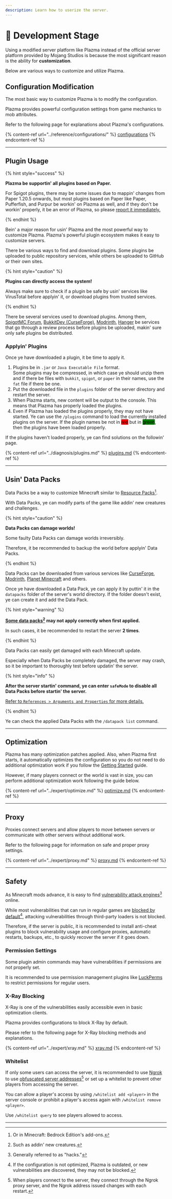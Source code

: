 ```yaml
---
description: Learn how to userize the server.
---
```


# 📶 Development Stage

Using a modified server platform like Plazma instead of the official server platform provided by Mojang Studios
is because the most significant reason is the ability for **customization**.

Below are various ways to customize and utilize Plazma.

## Configuration Modification <a href="#id-1" id="id-1"></a>

The most basic way to customize Plazma is to modify the configuration.

Plazma provides powerful configuration settings from game mechanics to mob attributes.

Refer to the following page for explanations about Plazma's configurations.

{% content-ref url="../reference/configurations/" %}
[configurations](../reference/configurations/)
{% endcontent-ref %}

***

## Plugin Usage <a href="#id-2" id="id-2"></a>

{% hint style="success" %}

**Plazma be supportin' all plugins based on Paper.**

For Spigot plugins, there may be some issues due to mappin' changes from Paper 1.20.5 onwards,
but most plugins based on Paper like Paper, Pufferfish, and Purpur be workin' on Plazma as well,
and if they don't be workin' properly, it be an error of Plazma, so please [report it immediately.](../diagnosis/plugins.md)

{% endhint %}

Bein' a major reason for usin' Plazma and the most powerful way to customize Plazma.
Plazma's powerful plugin ecosystem makes it easy to customize servers.

There be various ways to find and download plugins. Some plugins be uploaded to public repository services, while others be uploaded to GitHub or their own
sites.

{% hint style="caution" %}

**Plugins can directly access the system!**

Always make sure to check if a plugin be safe by usin' services like VirusTotal before applyin' it,
or download plugins from trusted services.

{% endhint %}

There be several services used to download plugins. Among them, [SpigotMC Forum](https://www.spigotmc.org/resources/), [BukkitDev (CurseForge)](https://dev.bukkit.org/bukkit-plugins), [Modrinth](https://modrinth.com/plugins), [Hanger](https://hangar.papermc.io/) be services that go through a review process before plugins be uploaded, makin' sure only safe plugins be distributed.

### Applyin' Plugins <a href="#id-2.1" id="id-2.1"></a>

Once ye have downloaded a plugin, it be time to apply it.

1. Plugins be in `.jar` or `Java Executable File` format.\
   Some plugins may be compressed, in which case
   ye should unzip them and if there be files with `bukkit`, `spigot`, or `paper` in their names,
   use the `fat` file if there be one.
2. Put the downloaded file in the `plugins` folder of the server directory and restart the server.
3. When Plazma starts, new content will be output to the console.
   This means that Plazma has properly loaded the plugins.
4. Even if Plazma has loaded the plugins properly, they may not have started.
   Ye can use the `/plugins` command to load the currently installed plugins on the server.
   If the plugin names be not in <mark style="background-color:red;">red</mark>
   but in <mark style="background-color:green;">green</mark>, then the plugins have been loaded properly.

If the plugins haven't loaded properly, ye can find solutions on the followin' page.

{% content-ref url="../diagnosis/plugins.md" %}
[plugins.md](../diagnosis/plugins.md)
{% endcontent-ref %}

***

## Usin' Data Packs <a href="#id-3" id="id-3"></a>

Data Packs be a way to customize Minecraft similar to
[Resource Packs](#user-content-fn-1)[^1].

With Data Packs, ye can modify parts of the game like addin' new creatures and challenges.

{% hint style="caution" %}

**Data Packs can damage worlds!**

Some faulty Data Packs can damage worlds irreversibly.

Therefore, it be recommended to backup the world before applyin' Data Packs.

{% endhint %}

Data Packs can be downloaded from various services like [CurseForge](https://www.curseforge.com/minecraft/search?page=1\&pageSize=50\&sortBy=relevancy\&class=data-packs), [Modrinth](https://modrinth.com/datapacks), [Planet Minecraft](https://www.planetminecraft.com/data-packs/) and others.

Once ye have downloaded a Data Pack, ye can apply it by puttin' it in the `datapacks` folder of the server's world directory.
If the folder doesn't exist, ye can create it and add the Data Pack.

{% hint style="warning" %}

**[Some data packs](#user-content-fn-2)[^2] may not apply correctly when first applied.**

In such cases, it be recommended to restart the server **2 times**.

{% endhint %}

Data Packs can easily get damaged with each Minecraft update.

Especially when Data Packs be completely damaged, the server may crash,
so it be important to thoroughly test before updatin' the server.

{% hint style="info" %}

**After the server startin' command, ye can enter `safeMode` to disable all Data Packs before startin' the server.**

[Refer to `References > Arguments and Properties` for more details.](../reference/arguments.md#safeMode)

{% endhint %}

Ye can check the applied Data Packs with the `/datapack list` command.

***

## Optimization <a href="#id-4" id="id-4"></a>

Plazma has many optimization patches applied. Also, when Plazma first starts, it automatically optimizes the configuration so you do not need to do additional optimization work if you follow the [Getting Started](./README.md) guide.

However, if many players connect or the world is vast in size, you can perform additional optimization work following the guide below.

{% content-ref url="../expert/optimize.md" %}
[optimize.md](../expert/optimize.md)
{% endcontent-ref %}

***

## Proxy <a href="#id-5" id="id-5"></a>

Proxies connect servers and allow players to move between servers or communicate with other servers without additional work.

Refer to the following page for information on safe and proper proxy settings.

{% content-ref url="../expert/proxy.md" %}
[proxy.md](../expert/proxy.md)
{% endcontent-ref %}

***

## Safety <a href="#id-5" id="id-5"></a>

As Minecraft mods advance, it is easy to find [vulnerability attack engines](#user-content-fn-3)[^3] online.

While most vulnerabilities that can run in regular games are [blocked by default](#user-content-fn-4)[^4],
attacking vulnerabilities through third-party loaders is not blocked.

Therefore, if the server is public, it is recommended to install anti-cheat plugins to block vulnerability usage and configure proxies, automatic restarts, backups, etc., to quickly recover the server if it goes down.

### Permission Settings <a href="#id-5.1" id="id-5.1"></a>

Some plugin admin commands may have vulnerabilities if permissions are not properly set.

It is recommended to use permission management plugins like [LuckPerms](https://luckperms.net/) to restrict permissions for regular users.

### X-Ray Blocking <a href="#id-5.2" id="id-5.2"></a>

X-Ray is one of the vulnerabilities easily accessible even in basic optimization clients.

Plazma provides configurations to block X-Ray by default.

Please refer to the following page for X-Ray blocking methods and explanations.

{% content-ref url="../expert/xray.md" %}
[xray.md](../expert/xray.md)
{% endcontent-ref %}

### Whitelist <a href="#id-5.3" id="id-5.3"></a>

If only some users can access the server, it is recommended to use [Ngrok](./README.md#id-6.2) to use [obfuscated server addresses](#user-content-fn-5)[^5] or set up a whitelist to prevent other players from accessing the server.

You can allow a player's access by using `/whitelist add <player>` in the server console or prohibit a player's access again with `/whitelist remove <player>`.

Use `/whitelist query` to see players allowed to access.

***

[^1]: Or in Minecraft: Bedrock Edition's add-ons.

[^2]: Such as addin' new creatures.

[^3]: Generally referred to as "hacks."

[^4]: If the configuration is not optimized, Plazma is outdated, or new vulnerabilities are discovered, they may not be blocked.

[^5]: When players connect to the server, they connect through the Ngrok proxy server, and the Ngrok address issued changes with each restart.
